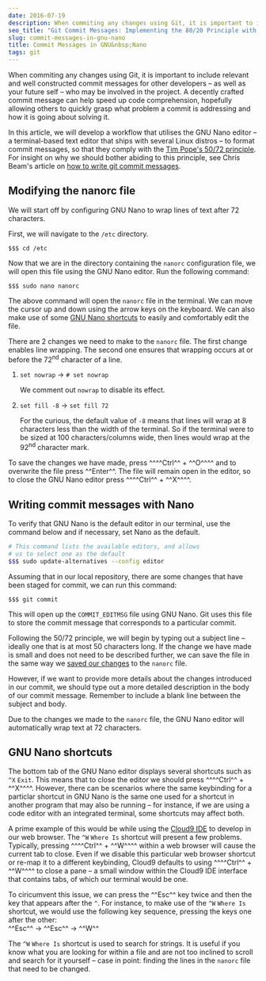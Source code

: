 ```yaml
---
date: 2016-07-19
description: When commiting any changes using Git, it is important to include relevant and well constructed commit messages for other developers &ndash; as well as your future self &ndash; who may be involved in the project. In this guide, I will discuss how to go about formatting git commit messages.
seo_title: "Git Commit Messages: Implementing the 80/20 Principle with GNU Nano"
slug: commit-messages-in-gnu-nano
title: Commit Messages in GNU&nbsp;Nano
tags: git
---
```


When commiting any changes using Git, it is important to include relevant and well constructed commit messages for other developers &ndash; as well as your future self &ndash; who may be involved in the project. A decently crafted commit message can help speed up code comprehension, hopefully allowing others to quickly grasp what problem a commit is addressing and how it is going about solving it.

In this article, we will develop a workflow that utilises the GNU Nano editor &ndash; a terminal-based text editor that ships with several Linux distros &ndash; to format commit messages, so that they comply with the [Tim Pope's 50/72 principle][1]. For insight on why we should bother abiding to this principle, see Chris Beam's article on [how to write git commit messages][2].

## Modifying the nanorc file

We will start off by configuring GNU Nano to wrap lines of text after 72 characters.

First, we will navigate to the `/etc` directory.

```
$$$ cd /etc
```

Now that we are in the directory containing the `nanorc` configuration file, we will open this file using the GNU Nano editor. Run the following command:

```
$$$ sudo nano nanorc
```

The above command will open the `nanorc` file in the terminal. We can move the cursor up and down using the arrow keys on the keyboard. We can also make use of some [GNU Nano shortcuts](#gnu-nano-shortcuts) to easily and comfortably edit the file.

There are 2 changes we need to make to the `nanorc` file. The first change enables line wrapping. The second one ensures that wrapping occurs at or before the 72<sup>nd</sup> character of a line.

1. `set nowrap` &rarr; `# set nowrap`

    We comment out `nowrap` to disable its effect.

2. `set fill -8` &rarr; `set fill 72`

   For the curious, the default value of `-8` means that lines will wrap at 8 characters less than the width of the terminal. So if the terminal were to be sized at 100 characters/columns wide, then lines would wrap at the 92<sup>nd</sup> character mark.

<a name="save-file"></a>
To save the changes we have made, press ^^^^Ctrl^^ + ^^O^^^^ and to overwrite the file press ^^Enter^^. The file will remain open in the editor, so to close the GNU Nano editor press ^^^^Ctrl^^ + ^^X^^^^.

## Writing commit messages with Nano

To verify that GNU Nano is the default editor in our terminal, use the command below and if necessary, set Nano as the default.

```bash
# This command lists the available editors, and allows
# us to select one as the default
$$$ sudo update-alternatives --config editor
```

Assuming that in our local repository, there are some changes that have been staged for commit, we can run this command:

```
$$$ git commit
```

This will open up the `COMMIT_EDITMSG` file using GNU Nano. Git uses this file to store the commit message that corresponds to a particular commit.

Following the 50/72 principle, we will begin by typing out a subject line &ndash; ideally one that is at most 50 characters long. If the change we have made is small and does not need to be described further, we can save the file in the same way we [saved our changes](#save-file) to the `nanorc` file.

However, if we want to provide more details about the changes introduced in our commit, we should type out a more detailed description in the body of our commit message. Remember to include a blank line between the subject and body.

Due to the changes we made to the `nanorc` file, the GNU Nano editor will automatically wrap text at 72 characters.

<a name="gnu-nano-shortcuts"></a>

## GNU Nano shortcuts

The bottom tab of the GNU Nano editor displays several shortcuts such as `^X`&nbsp;`Exit`. This means that to close the editor we should press ^^^^Ctrl^^ + ^^X^^^^. However, there can be scenarios where the same keybinding for a particlar shortcut in GNU Nano is the same one used for a shortcut in another program that may also be running &ndash; for instance, if we are using a code editor with an integrated terminal, some shortcuts may affect both.

A prime example of this would be while using the [Cloud9 IDE][3] to develop in our web browser. The `^W`&nbsp;`Where Is` shortcut will present a few problems. Typically, pressing ^^^^Ctrl^^ + ^^W^^^^ within a web browser will cause the current tab to close. Even if we disable this particular web browser shortcut or re-map it to a different keybinding, Cloud9 defaults to using ^^^^Ctrl^^ + ^^W^^^^ to close a pane &ndash; a small window within the Cloud9 IDE interface that contains tabs, of which our terminal would be one.

To ciricumvent this issue, we can press the ^^Esc^^ key twice and then the key that appears after the `^`. For instance, to make use of the `^W`&nbsp;`Where Is` shortcut, we would use the following key sequence, pressing the keys one after the other:<br />^^Esc^^ &rarr; ^^Esc^^ &rarr; ^^W^^

The `^W`&nbsp;`Where Is` shortcut is used to search for strings. It is useful if you know what you are looking for within a file and are not too inclined to scroll and search for it yourself &ndash; case in point: finding the lines in the `nanorc` file that need to be changed.

[1]: http://tbaggery.com/2008/04/19/a-note-about-git-commit-messages.html
[2]: http://chris.beams.io/posts/git-commit/
[3]: https://c9.io/
